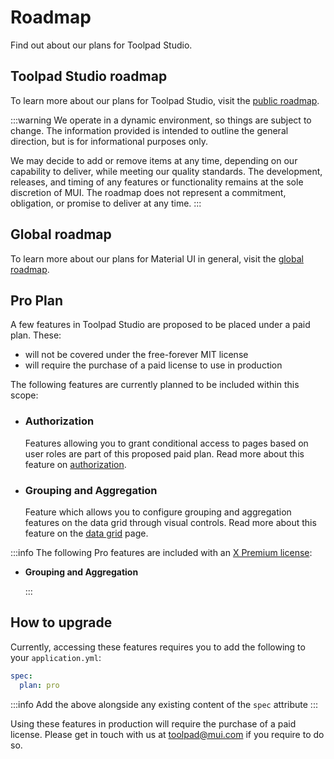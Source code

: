 # Roadmap

<p class="description">Find out about our plans for Toolpad Studio.</p>

## Toolpad Studio roadmap

To learn more about our plans for Toolpad Studio, visit the [public roadmap](https://github.com/orgs/mui/projects/9).

:::warning
We operate in a dynamic environment, so things are subject to change.
The information provided is intended to outline the general direction, but is for informational purposes only.

We may decide to add or remove items at any time, depending on our capability to deliver, while meeting our quality standards.
The development, releases, and timing of any features or functionality remains at the sole discretion of MUI.
The roadmap does not represent a commitment, obligation, or promise to deliver at any time.
:::

## Global roadmap

To learn more about our plans for Material UI in general, visit the [global roadmap](/material-ui/discover-more/roadmap/).

## Pro Plan

A few features in Toolpad Studio are proposed to be placed under a paid plan. These:

- will not be covered under the free-forever MIT license
- will require the purchase of a paid license to use in production

The following features are currently planned to be included within this scope:

- ### Authorization

  Features allowing you to grant conditional access to pages based on user roles are part of this proposed paid plan. Read more about this feature on [authorization](/toolpad/studio/concepts/rbac/).

- ### Grouping and Aggregation

  Feature which allows you to configure grouping and aggregation features on the data grid through visual controls. Read more about this feature on the [data grid](/toolpad/studio/components/data-grid/#grouping-and-aggregating-pro) page.

:::info
The following Pro features are included with an [X Premium license](https://mui.com/x/introduction/licensing/#premium-plan):

- **Grouping and Aggregation**

  :::

## How to upgrade

Currently, accessing these features requires you to add the following to your `application.yml`:

```yml
spec:
  plan: pro
```

:::info
Add the above alongside any existing content of the `spec` attribute
:::

Using these features in production will require the purchase of a paid license. Please get in touch with us at [toolpad@mui.com](mailto:toolpad@mui.com) if you require to do so.

